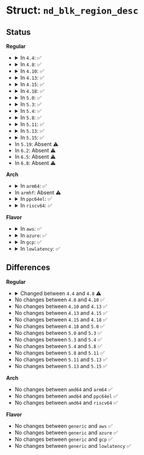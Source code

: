 # Struct: <code>nd_blk_region_desc</code>

## Status
<b>Regular</b>
<ul>
<li>
<details>
<summary>In <code>4.4</code>: ✅</summary>

```c
struct nd_blk_region_desc {
    int (*enable)(struct nvdimm_bus *, struct device *);
    void (*disable)(struct nvdimm_bus *, struct device *);
    int (*do_io)(struct nd_blk_region *, resource_size_t, void *, u64, int);
    struct nd_region_desc ndr_desc;
};
```
</details>
</li>
<li>
<details>
<summary>In <code>4.8</code>: ✅</summary>

```c
struct nd_blk_region_desc {
    int (*enable)(struct nvdimm_bus *, struct device *);
    int (*do_io)(struct nd_blk_region *, resource_size_t, void *, u64, int);
    struct nd_region_desc ndr_desc;
};
```
</details>
</li>
<li>
<details>
<summary>In <code>4.10</code>: ✅</summary>

```c
struct nd_blk_region_desc {
    int (*enable)(struct nvdimm_bus *, struct device *);
    int (*do_io)(struct nd_blk_region *, resource_size_t, void *, u64, int);
    struct nd_region_desc ndr_desc;
};
```
</details>
</li>
<li>
<details>
<summary>In <code>4.13</code>: ✅</summary>

```c
struct nd_blk_region_desc {
    int (*enable)(struct nvdimm_bus *, struct device *);
    int (*do_io)(struct nd_blk_region *, resource_size_t, void *, u64, int);
    struct nd_region_desc ndr_desc;
};
```
</details>
</li>
<li>
<details>
<summary>In <code>4.15</code>: ✅</summary>

```c
struct nd_blk_region_desc {
    int (*enable)(struct nvdimm_bus *, struct device *);
    int (*do_io)(struct nd_blk_region *, resource_size_t, void *, u64, int);
    struct nd_region_desc ndr_desc;
};
```
</details>
</li>
<li>
<details>
<summary>In <code>4.18</code>: ✅</summary>

```c
struct nd_blk_region_desc {
    int (*enable)(struct nvdimm_bus *, struct device *);
    int (*do_io)(struct nd_blk_region *, resource_size_t, void *, u64, int);
    struct nd_region_desc ndr_desc;
};
```
</details>
</li>
<li>
<details>
<summary>In <code>5.0</code>: ✅</summary>

```c
struct nd_blk_region_desc {
    int (*enable)(struct nvdimm_bus *, struct device *);
    int (*do_io)(struct nd_blk_region *, resource_size_t, void *, u64, int);
    struct nd_region_desc ndr_desc;
};
```
</details>
</li>
<li>
<details>
<summary>In <code>5.3</code>: ✅</summary>

```c
struct nd_blk_region_desc {
    int (*enable)(struct nvdimm_bus *, struct device *);
    int (*do_io)(struct nd_blk_region *, resource_size_t, void *, u64, int);
    struct nd_region_desc ndr_desc;
};
```
</details>
</li>
<li>
<details>
<summary>In <code>5.4</code>: ✅</summary>

```c
struct nd_blk_region_desc {
    int (*enable)(struct nvdimm_bus *, struct device *);
    int (*do_io)(struct nd_blk_region *, resource_size_t, void *, u64, int);
    struct nd_region_desc ndr_desc;
};
```
</details>
</li>
<li>
<details>
<summary>In <code>5.8</code>: ✅</summary>

```c
struct nd_blk_region_desc {
    int (*enable)(struct nvdimm_bus *, struct device *);
    int (*do_io)(struct nd_blk_region *, resource_size_t, void *, u64, int);
    struct nd_region_desc ndr_desc;
};
```
</details>
</li>
<li>
<details>
<summary>In <code>5.11</code>: ✅</summary>

```c
struct nd_blk_region_desc {
    int (*enable)(struct nvdimm_bus *, struct device *);
    int (*do_io)(struct nd_blk_region *, resource_size_t, void *, u64, int);
    struct nd_region_desc ndr_desc;
};
```
</details>
</li>
<li>
<details>
<summary>In <code>5.13</code>: ✅</summary>

```c
struct nd_blk_region_desc {
    int (*enable)(struct nvdimm_bus *, struct device *);
    int (*do_io)(struct nd_blk_region *, resource_size_t, void *, u64, int);
    struct nd_region_desc ndr_desc;
};
```
</details>
</li>
<li>
<details>
<summary>In <code>5.15</code>: ✅</summary>

```c
struct nd_blk_region_desc {
    int (*enable)(struct nvdimm_bus *, struct device *);
    int (*do_io)(struct nd_blk_region *, resource_size_t, void *, u64, int);
    struct nd_region_desc ndr_desc;
};
```
</details>
</li>
<li>
In <code>5.19</code>: Absent ⚠️
</li>
<li>
In <code>6.2</code>: Absent ⚠️
</li>
<li>
In <code>6.5</code>: Absent ⚠️
</li>
<li>
In <code>6.8</code>: Absent ⚠️
</li>
</ul>
<b>Arch</b>
<ul>
<li>
<details>
<summary>In <code>arm64</code>: ✅</summary>

```c
struct nd_blk_region_desc {
    int (*enable)(struct nvdimm_bus *, struct device *);
    int (*do_io)(struct nd_blk_region *, resource_size_t, void *, u64, int);
    struct nd_region_desc ndr_desc;
};
```
</details>
</li>
<li>
In <code>armhf</code>: Absent ⚠️
</li>
<li>
<details>
<summary>In <code>ppc64el</code>: ✅</summary>

```c
struct nd_blk_region_desc {
    int (*enable)(struct nvdimm_bus *, struct device *);
    int (*do_io)(struct nd_blk_region *, resource_size_t, void *, u64, int);
    struct nd_region_desc ndr_desc;
};
```
</details>
</li>
<li>
<details>
<summary>In <code>riscv64</code>: ✅</summary>

```c
struct nd_blk_region_desc {
    int (*enable)(struct nvdimm_bus *, struct device *);
    int (*do_io)(struct nd_blk_region *, resource_size_t, void *, u64, int);
    struct nd_region_desc ndr_desc;
};
```
</details>
</li>
</ul>
<b>Flavor</b>
<ul>
<li>
<details>
<summary>In <code>aws</code>: ✅</summary>

```c
struct nd_blk_region_desc {
    int (*enable)(struct nvdimm_bus *, struct device *);
    int (*do_io)(struct nd_blk_region *, resource_size_t, void *, u64, int);
    struct nd_region_desc ndr_desc;
};
```
</details>
</li>
<li>
<details>
<summary>In <code>azure</code>: ✅</summary>

```c
struct nd_blk_region_desc {
    int (*enable)(struct nvdimm_bus *, struct device *);
    int (*do_io)(struct nd_blk_region *, resource_size_t, void *, u64, int);
    struct nd_region_desc ndr_desc;
};
```
</details>
</li>
<li>
<details>
<summary>In <code>gcp</code>: ✅</summary>

```c
struct nd_blk_region_desc {
    int (*enable)(struct nvdimm_bus *, struct device *);
    int (*do_io)(struct nd_blk_region *, resource_size_t, void *, u64, int);
    struct nd_region_desc ndr_desc;
};
```
</details>
</li>
<li>
<details>
<summary>In <code>lowlatency</code>: ✅</summary>

```c
struct nd_blk_region_desc {
    int (*enable)(struct nvdimm_bus *, struct device *);
    int (*do_io)(struct nd_blk_region *, resource_size_t, void *, u64, int);
    struct nd_region_desc ndr_desc;
};
```
</details>
</li>
</ul>

## Differences
<b>Regular</b>
<ul>
<li>
<details>
<summary>Changed between <code>4.4</code> and <code>4.8</code> ⚠️</summary>
<ul>
<li>
<b>Field removed. </b>
<code>void (*disable)(struct nvdimm_bus *, struct device *)</code>
</li>
</ul>
</details>
</li>
<li>
No changes between <code>4.8</code> and <code>4.10</code> ✅
</li>
<li>
No changes between <code>4.10</code> and <code>4.13</code> ✅
</li>
<li>
No changes between <code>4.13</code> and <code>4.15</code> ✅
</li>
<li>
No changes between <code>4.15</code> and <code>4.18</code> ✅
</li>
<li>
No changes between <code>4.18</code> and <code>5.0</code> ✅
</li>
<li>
No changes between <code>5.0</code> and <code>5.3</code> ✅
</li>
<li>
No changes between <code>5.3</code> and <code>5.4</code> ✅
</li>
<li>
No changes between <code>5.4</code> and <code>5.8</code> ✅
</li>
<li>
No changes between <code>5.8</code> and <code>5.11</code> ✅
</li>
<li>
No changes between <code>5.11</code> and <code>5.13</code> ✅
</li>
<li>
No changes between <code>5.13</code> and <code>5.15</code> ✅
</li>
</ul>
<b>Arch</b>
<ul>
<li>
No changes between <code>amd64</code> and <code>arm64</code> ✅
</li>
<li>
No changes between <code>amd64</code> and <code>ppc64el</code> ✅
</li>
<li>
No changes between <code>amd64</code> and <code>riscv64</code> ✅
</li>
</ul>
<b>Flavor</b>
<ul>
<li>
No changes between <code>generic</code> and <code>aws</code> ✅
</li>
<li>
No changes between <code>generic</code> and <code>azure</code> ✅
</li>
<li>
No changes between <code>generic</code> and <code>gcp</code> ✅
</li>
<li>
No changes between <code>generic</code> and <code>lowlatency</code> ✅
</li>
</ul>
